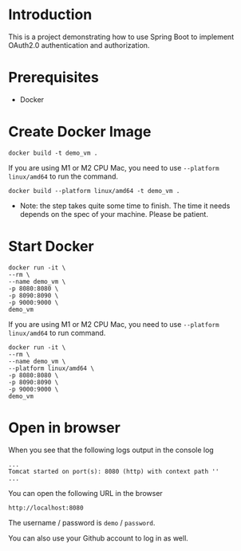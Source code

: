 # Introduction
This is a project demonstrating how to use Spring Boot to implement OAuth2.0 authentication and authorization.

# Prerequisites
 - Docker

# Create Docker Image
```
docker build -t demo_vm .
```

If you are using M1 or M2 CPU Mac, you need to use `--platform linux/amd64` to run the command.
```
docker build --platform linux/amd64 -t demo_vm .
```

- Note: the step takes quite some time to finish. The time it needs depends on the spec of your machine. Please be patient.

# Start Docker
```
docker run -it \
--rm \
--name demo_vm \
-p 8080:8080 \
-p 8090:8090 \
-p 9000:9000 \
demo_vm
```

If you are using M1 or M2 CPU Mac, you need to use `--platform linux/amd64` to run command.
```
docker run -it \
--rm \
--name demo_vm \
--platform linux/amd64 \
-p 8080:8080 \
-p 8090:8090 \
-p 9000:9000 \
demo_vm
```

# Open in browser

When you see that the following logs output in the console log
```
...
Tomcat started on port(s): 8080 (http) with context path ''
...
```

You can open the following URL in the browser
```
http://localhost:8080
```

The username / password is `demo` / `password`.

You can also use your Github account to log in as well.